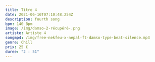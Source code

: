 ```yaml
---
title: Titre 4
date: 2021-06-16T07:10:48.254Z
description: fourth song
bpm: 140 Bpm
image: /img/damso-2-récupéré-.png
artiste: Artiste 4
songmp4: /img/free-nekfeu-x-nepal-ft-damso-type-beat-silence.mp3
genre: Chill
prix: 25 €
duree: "2 : 51"
---
```

